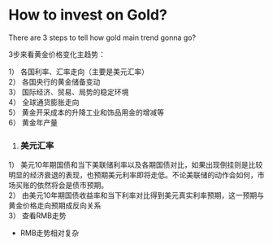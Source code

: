 # How to invest on Gold?

There are 3 steps to tell how gold main trend gonna go?  

3步来看黄金价格变化主趋势：  

1） 各国利率、汇率走向（主要是美元汇率）  
2） 各国央行的黄金储备变动  
3） 国际经济、贸易、局势的稳定环境  
4） 全球通货膨胀走向  
5） 黄金开采成本的升降工业和饰品用金的增减等  
6） 黄金年产量   


1. <h3 id="1">美元汇率</h3>  
1） 美元10年期国债和当下美联储利率以及各期国债对比，如果出现倒挂则是比较明显的经济衰退的表现，也预期美元利率即将走低。不论美联储的动作会如何，市场买账的依然将会是债市预期。  
2） 由美元10年期国债收益率和当下利率对比得到美元真实利率预期，这一预期与黄金价格走向预期成反向关系  
3） 查看RMB走势  
* RMB走势相对复杂  


